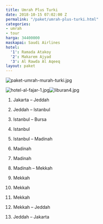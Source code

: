 ```yaml
---
title: Umrah Plus Turki
date: 2018-10-15 07:02:00 Z
permalink: "/paket/umrah-plus-turki.html"
categories:
- umrah
- tour
harga: 34400000
maskapai: Saudi Airlines
hotel:
  '1': Ramada Atakoy
  '2': Makarem Ajyad
  '3': Al Rawda Al Aqeeq
layout: paket
---
```


![paket-umrah-murah-turki.jpg](/uploads/paket-umrah-murah-turki.jpg)

![hotel-al-fajar-1.jpg](/uploads/hotel-al-fajar-1.jpg)![liburan4.jpg](/uploads/liburan4.jpg)

1. Jakarta – Jeddah

2. Jeddah – Istanbul

3. Istanbul – Bursa

4. Istanbul

5. Istanbul – Madinah

6. Madinah

7. Madinah

8. Madinah – Mekkah

9. Mekkah

10. Mekkah

11. Mekkah

12. Mekkah – Jeddah

13. Jeddah – Jakarta